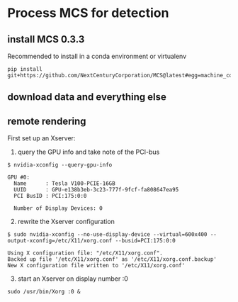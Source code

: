 # Process MCS for detection

## install MCS 0.3.3

Recommended to install in a conda environment or virtualenv

```
pip install git+https://github.com/NextCenturyCorporation/MCS@latest#egg=machine_common_sense
```

## download data and everything else



## remote rendering

First set up an Xserver:

1. query the GPU info and take note of the PCI-bus
```
$ nvidia-xconfig --query-gpu-info

GPU #0:
  Name      : Tesla V100-PCIE-16GB
  UUID      : GPU-e138b3eb-3c23-777f-9fcf-fa808647ea95
  PCI BusID : PCI:175:0:0

  Number of Display Devices: 0
```

2. rewrite the Xserver configuration

```
$ sudo nvidia-xconfig --no-use-display-device --virtual=600x400 --output-xconfig=/etc/X11/xorg.conf --busid=PCI:175:0:0

Using X configuration file: "/etc/X11/xorg.conf".
Backed up file '/etc/X11/xorg.conf' as '/etc/X11/xorg.conf.backup'
New X configuration file written to '/etc/X11/xorg.conf'
```

3. start an Xserver on display number :0 

```
sudo /usr/bin/Xorg :0 &
```

